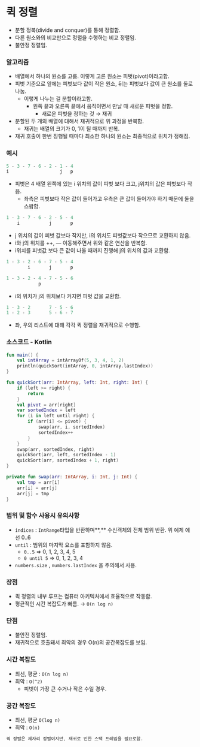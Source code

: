 # 퀵 정렬

- 분할 정복(divide and conquer)를 통해 정렬함.
- 다른 원소와의 비교만으로 정렬을 수행하는 비교 정렬임.
- 불안정 정렬임.

### 알고리즘

- 배열에서 하나의 원소를 고름. 이렇게 고른 원소는 피벗(pivot)이라고함.
- 피벗 기준으로 앞에는 피벗보다 값이 작은 원소, 뒤는 피벗보다 값이 큰 원소를 둘로 나눔.
    - 이렇게 나누는 걸 분할이라고함.
        - 왼쪽 끝과 오른쪽 끝에서 움직이면서 만날 때 새로운 피벗을 정함.
            - 새로운 피벗을 정하는 것 → 재귀
- 분할된 두 개의 배열에 대해서 재귀적으로 위 과정을 반복함.
    - 재귀는 배열의 크기가 0, 1이 될 때까지 반복.
- 재귀 호출이 한번 징행될 때마다 최소한 하나의 원소는 최종적으로 위치가 정해짐.

### 예시

```kotlin
5 - 3 - 7 - 6 - 2 - 1 - 4 
i                   j   p
```

- 피벗은 4 배열 왼쪽에 있는 i 위치의 값이 피벗 보다 크고, j위치의 값은 피벗보다 작음.
    - 좌측은 피벗보다 작은 값이 들어가고 우측은 큰 값이 들어가야 하기 때문에 둘을 스왑함.

```kotlin
1 - 3 - 7 - 6 - 2 - 5 - 4 
    i           j       p
```

- j 위치의 값이 피벗 값보다 작지만, i의 위치도 피벗값보다 작으므로 교환하지 않음.
- i와 j의 위치를 ++, — 이동해주면서 위와 같은 연산을 반복함.
- i위치를 피벗값 보다 큰 값이 나올 때까지 진행해 j의 위치의 값과 교환함.

```kotlin
1 - 3 - 2 - 6 - 7 - 5 - 4 
        i       j       p

1 - 3 - 2 - 4 - 7 - 5 - 6 
            p
```

- i의 위치가 j의 위치보다 커지면 피벗 값을 교환함.

```kotlin
1 - 3 - 2       7 - 5 - 6
1 - 2 - 3       5 - 6 - 7
```

- 좌, 우의 리스트에 대해 각각 퀵 정렬을 재귀적으로 수행함.

### 소스코드 - Kotlin

```kotlin
fun main() {
    val intArray = intArrayOf(5, 3, 4, 1, 2)
    println(quickSort(intArray, 0, intArray.lastIndex))
}

fun quickSort(arr: IntArray, left: Int, right: Int) {
    if (left >= right) {
        return
    }
    val pivot = arr[right]
    var sortedIndex = left
    for (i in left until right) {
        if (arr[i] <= pivot) {
            swap(arr, i, sortedIndex)
            sortedIndex++
        }
    }
    swap(arr, sortedIndex, right)
    quickSort(arr, left, sortedIndex - 1)
    quickSort(arr, sortedIndex + 1, right)
}

private fun swap(arr: IntArray, i: Int, j: Int) {
    val tmp = arr[i]
    arr[i] = arr[j]
    arr[j] = tmp
}
```

### 범위 및 함수 사용시 유의사항

- `indices` : `IntRange`타입을 반환하며**,** 수신객체의 전체 범위 반환. 위 예제 에선 0..6
- `until` : 범위의 마지막 요소를 포함하지 않음.
    - `0..5` => 0, 1, 2, 3, 4, 5
    - `0 until 5` => 0, 1, 2, 3, 4
- `numbers.size` , `numbers.lastIndex` 을 주의해서 사용.

### 장점

- 퀵 정렬의 내부 루프는 컴퓨터 아키텍처에서 효율적으로 작동함.
- 평균적인 시간 복잡도가 빠름. → `O(n log n)`

### 단점

- 불안전 정렬임.
- 재귀적으로 호출돼서 최악의 경우 O(n)의 공간복잡도를 보임.

### 시간 복잡도

- 최선, 평균 : `O(n log n)`
- 최악 : `O(^2)`
    - 피벗이 가장 큰 수거나 작은 수일 경우.

### 공간 복잡도

- 최선, 평균 `O(log n)`
- 최악 : `O(n)`

```kotlin
퀵 정렬은 제자리 정렬이지만, 재귀로 인한 스택 프레임을 필요로함.
```
